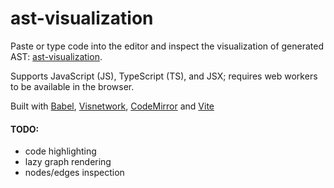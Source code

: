 # ast-visualization

Paste or type code into the editor and inspect the visualization of generated AST: [ast-visualization](https://adorableredpanda.github.io/ast-visualization/).

Supports JavaScript (JS), TypeScript (TS), and JSX; requires web workers to be available in the browser.

Built with [Babel](https://babeljs.io), [Visnetwork](https://visjs.org/), [CodeMirror](https://codemirror.net/) and [Vite](https://vitejs.dev/)

#### TODO:
* code highlighting
* lazy graph rendering
* nodes/edges inspection